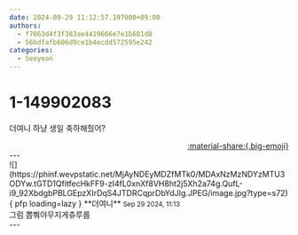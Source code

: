 ```yaml
---
date: 2024-09-29 11:12:57.197000+09:00
authors:
  - f7063d4f3f383ae4419666e7e1b681d8
  - 56bdfafb606d9ce1b4ecdd572595e242
categories:
  - Seoyeon
---
```


# 1-149902083

<div class="post-container" markdown="1">
<div class="content-container md-sidebar__scrollwrap" markdown="1">

더여니 하냥 생일 축하해줬어?

</div>
</div>

<div style="text-align: right;" markdown="1">
<a href="https://weverse.io/fromis9/fanpost/1-149902083" style="text-align: right;">:material-share:{.big-emoji}</a>
</div>
---

<div class="comments-container md-sidebar__scrollwrap" markdown="1">
<div class="comment" markdown="1">
<div class='id-container' markdown="1">
![](https://phinf.wevpstatic.net/MjAyNDEyMDZfMTk0/MDAxNzMzNDYzMTU3ODYw.tGTD1QfitfecHkFF9-zI4fL0xnXf8VH8ht2j5Xh2a74g.QufL-i9_92XbdgbPBLGEpzXIrDqS4JTDRCqprDbYdJIg.JPEG/image.jpg?type=s72){ pfp loading=lazy }
**<span class="artist">더여니</span>** <small>Sep 29 2024, 11:13</small><br>
</div>
<div class='comment-body' markdown="1">
그럼 뽑뿨야무지게츄루룹
</div>
</div>
</div>
---
